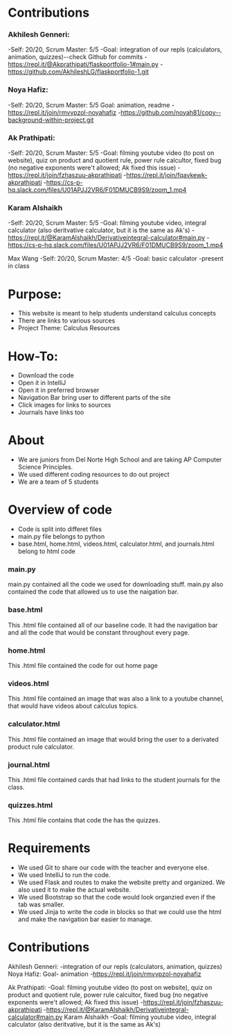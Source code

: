 # Contributions
### Akhilesh Genneri:
-Self: 20/20, Scrum Master: 5/5
-Goal: integration of our repls (calculators, animation, quizzes)--check Github for commits
-https://repl.it/@Akprathipati/flaskportfolio-1#main.py
-https://github.com/AkhileshLG/flaskportfolio-1.git

### Noya Hafiz:
-Self: 20/20, Scrum Master: 5/5
Goal: animation, readme
-https://repl.it/join/rmvvpzol-noyahafiz
-https://github.com/noyah81/copy--background-within-project.git

### Ak Prathipati:
-Self: 20/20, Scrum Master: 5/5
-Goal: filming youtube video (to post on website), quiz on product and quotient rule, power rule calcultor, fixed bug (no negative exponents were't allowed; Ak fixed this issue)
-https://repl.it/join/fzhaszuu-akprathipati
-https://repl.it/join/fqavkewk-akprathipati
-https://cs-p-hq.slack.com/files/U01APJJ2VR6/F01DMUCB9S9/zoom_1.mp4

### Karam Alshaikh
-Self: 20/20, Scrum Master: 5/5
-Goal: filming youtube video, integral calculator (also deritvative calculator, but it is the same as Ak's) 
-https://repl.it/@KaramAlshaikh/Derivativeintegral-calculator#main.py
-https://cs-p-hq.slack.com/files/U01APJJ2VR6/F01DMUCB9S9/zoom_1.mp4

Max Wang
-Self: 20/20, Scrum Master: 4/5
-Goal: basic calculator
-present in class

# Purpose:
- This website is meant to help students understand calculus concepts
- There are links to various sources
- Project Theme: Calculus Resources

# How-To:

- Download the code
- Open it in IntelliJ
- Open it in preferred browser
- Navigation Bar bring user to different parts of the site
- Click images for links to sources
- Journals have links too

# About

- We are juniors from Del Norte High School and are taking AP Computer Science Principles.
- We used different coding resources to do out project
- We are a team of 5 students

# Overview of code

- Code is split into differet files
 - main.py file belongs to python
 - base.html, home.html, videos.html, calculator.html, and journals.html belong to html code
### main.py
main.py contained all the code we used for downloading stuff. main.py also contained the code that allowed us to use the naigation bar.
### base.html
This .html file contained all of our baseline code. It had the navigation bar and all the code that would be constant throughout every page.
### home.html
This .html file contained the code for out home page
### videos.html
This .html file contained an image that was also a link to a youtube channel, that would have videos about calculus topics.
### calculator.html
This .html file contained an image that would bring the user to a derivated product rule calculator.
### journal.html
This .html file contained cards that had links to the student journals for the class.
### quizzes.html
This .html file contains that code the has the quizzes.

# Requirements
- We used Git to share our code with the teacher and everyone else.
- We used IntelliJ to run the code.
- We used Flask and routes to make the website pretty and organized. We also used it to make the actual website.
- We used Bootstrap so that the code would look organzied even if the tab was smaller.
- We used Jinja to write the code in blocks so that we could use the html and make the navigation bar easier to manage.

# Contributions
Akhilesh Genneri:
-integration of our repls (calculators, animation, quizzes)
Noya Hafiz:
Goal- animation
-https://repl.it/join/rmvvpzol-noyahafiz

Ak Prathipati:
-Goal: filming youtube video (to post on website), quiz on product and quotient rule, power rule calcultor, fixed bug (no negative exponents were't allowed; Ak fixed this issue)
-https://repl.it/join/fzhaszuu-akprathipati
-https://repl.it/@KaramAlshaikh/Derivativeintegral-calculator#main.py
Karam Alshaikh
-Goal: filming youtube video, integral calculator (also deritvative, but it is the same as Ak's) 

